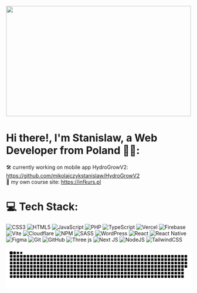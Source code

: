 <p align="center">
  <img src="https://media1.giphy.com/media/v1.Y2lkPTc5MGI3NjExNzJoMmp2emJybzF5dzc1OGxsbXVpYWllbXZ6aWl3Y25rdjh6NzVqdiZlcD12MV9pbnRlcm5hbF9naWZfYnlfaWQmY3Q9Zw/26u6dSXlubrUDjWx2/giphy.gif" style="width: 100%; height: 300px; object-size: cover;" />
</p>

# Hi there!, I'm Stanislaw, a Web Developer from Poland 👋🏼:
🛠️ currently working on mobile app HydroGrowV2:  https://github.com/mikolajczykstanislaw/HydroGrowV2<br>
🚀 my own course site: https://infkurs.pl

# 💻 Tech Stack:
![CSS3](https://img.shields.io/badge/css3-%231572B6.svg?style=for-the-badge&logo=css3&logoColor=white) ![HTML5](https://img.shields.io/badge/html5-%23E34F26.svg?style=for-the-badge&logo=html5&logoColor=white) ![JavaScript](https://img.shields.io/badge/javascript-%23323330.svg?style=for-the-badge&logo=javascript&logoColor=%23F7DF1E) ![PHP](https://img.shields.io/badge/php-%23777BB4.svg?style=for-the-badge&logo=php&logoColor=white) ![TypeScript](https://img.shields.io/badge/typescript-%23007ACC.svg?style=for-the-badge&logo=typescript&logoColor=white) ![Vercel](https://img.shields.io/badge/vercel-%23000000.svg?style=for-the-badge&logo=vercel&logoColor=white) ![Firebase](https://img.shields.io/badge/firebase-%23039BE5.svg?style=for-the-badge&logo=firebase) ![Vite](https://img.shields.io/badge/vite-%23646CFF.svg?style=for-the-badge&logo=vite&logoColor=white) ![Cloudflare](https://img.shields.io/badge/Cloudflare-F38020?style=for-the-badge&logo=Cloudflare&logoColor=white) ![NPM](https://img.shields.io/badge/NPM-%23CB3837.svg?style=for-the-badge&logo=npm&logoColor=white) ![SASS](https://img.shields.io/badge/SASS-hotpink.svg?style=for-the-badge&logo=SASS&logoColor=white) ![WordPress](https://img.shields.io/badge/WordPress-%23117AC9.svg?style=for-the-badge&logo=WordPress&logoColor=white) ![React](https://img.shields.io/badge/react-%2320232a.svg?style=for-the-badge&logo=react&logoColor=%2361DAFB) ![React Native](https://img.shields.io/badge/react_native-%2320232a.svg?style=for-the-badge&logo=react&logoColor=%2361DAFB) ![Figma](https://img.shields.io/badge/figma-%23F24E1E.svg?style=for-the-badge&logo=figma&logoColor=white) ![Git](https://img.shields.io/badge/git-%23F05033.svg?style=for-the-badge&logo=git&logoColor=white) ![GitHub](https://img.shields.io/badge/github-%23121011.svg?style=for-the-badge&logo=github&logoColor=white) ![Three js](https://img.shields.io/badge/threejs-black?style=for-the-badge&logo=three.js&logoColor=white) ![Next JS](https://img.shields.io/badge/Next-black?style=for-the-badge&logo=next.js&logoColor=white) ![NodeJS](https://img.shields.io/badge/node.js-6DA55F?style=for-the-badge&logo=node.js&logoColor=white) ![TailwindCSS](https://img.shields.io/badge/tailwindcss-%2338B2AC.svg?style=for-the-badge&logo=tailwind-css&logoColor=white)

<picture>
  <source media="(prefers-color-scheme: dark)" srcset="https://raw.githubusercontent.com/mikolajczykstanislaw/mikolajczykstanislaw/output/github-snake-dark.svg" />
  <source media="(prefers-color-scheme: light)" srcset="https://raw.githubusercontent.com/mikolajczykstanislaw/mikolajczykstanislaw/output/github-snake.svg" />
  <img alt="github-snake" src="https://raw.githubusercontent.com/mikolajczykstanislaw/mikolajczykstanislaw/output/github-snake.svg" />
</picture>
